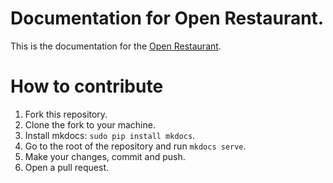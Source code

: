 # Documentation for Open Restaurant.

This is the documentation for the [Open Restaurant](http://open.restaurant).

# How to contribute

1. Fork this repository.
2. Clone the fork to your machine.
3. Install mkdocs: `sudo pip install mkdocs`.
4. Go to the root of the repository and run `mkdocs serve`.
5. Make your changes, commit and push.
6. Open a pull request.
